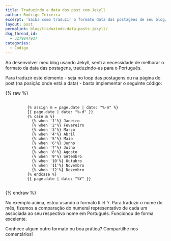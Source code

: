 ```yaml
---
title: Traduzindo a data dos post com Jekyll
author: Rodrigo Teixeira
excerpt: 'Saiba como traduzir o formato data das postagens de seu blog/site usando Jekyll'
layout: post
permalink: blog/traduzindo-data-posts-jekyll/
dsq_thread_id:
  - 3279847937
categories:
  - Código
---
```


Ao desenvolver meu blog usando Jekyll, senti a necessidade de melhorar o formato da data das postagens, traduzindo-as para o Português.

Para traduzir este elemento - seja no loop das postagens ou na página do post (na posição onde está a data) - basta implementar o seguinte código: 


{% raw %}
<figure class="highlight">
<pre>
  <code class="language-css" style="ruby">
    {% assign m = page.date | date: "%-m" %}
    {{ page.date | date: "%-d" }}
    {% case m %}
      {% when '1'%} Janeiro
      {% when '2'%} Fevereiro
      {% when '3'%} Março
      {% when '4'%} Abril
      {% when '5'%} Maio
      {% when '6'%} Junho
      {% when '7'%} Julho
      {% when '8'%} Agosto
      {% when '9'%} Setembro
      {% when '10'%} Outubro
      {% when '11'%} Novembro
      {% when '12'%} Dezembro
    {% endcase %}
    {{ page.date | date: "%Y" }}
  </code>
</pre>
</figure>
{% endraw %}



No exemplo acima, estou usando o formato `D M Y`. Para traduzir o nome do mês, fizemos a comparação do numeral representativo de cada um associada ao seu respectivo nome em Português. Funcionou de forma excelente. 

Conhece algum outro formato ou boa prática? Compartilhe nos comentários! 

